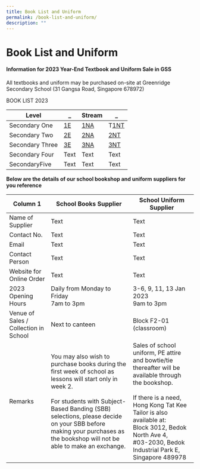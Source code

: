 ```yaml
---
title: Book List and Uniform
permalink: /book-list-and-uniform/
description: ""
---
```

# **Book List and Uniform**

#### Information for 2023 Year-End Textbook and Uniform Sale in GSS


All textbooks and uniform may be purchased on-site at Greenridge Secondary School 
(31 Gangsa Road, Singapore 678972)


BOOK LIST 2023


| Level | _  | Stream | _  |
| -------- | -------- | -------- |-------- |
| Secondary One    | [1E](/files/BookLists/2023/2023%20Sec%201E%20Booklist.pdf)   | [1NA](/files/BookLists/2023/2023%20Sec%201NA%20Booklist.pdf)   |T[1NT](/files/BookLists/2023/2023%20Sec%201NT%20Booklist.pdf)   |
| Secondary Two   | [2E](/files/BookLists/2023/2023%20Sec%202E%20Booklist.pdf)   | [2NA](/files/BookLists/2023/2023%20Sec%202NA%20Booklist.pdf)  |[2NT](/files/BookLists/2023/2023%20Sec%202NT%20Booklist.pdf)   |
| Secondary Three   | [3E](/files/BookLists/2023/2023%20Sec%203E%20Booklist.pdf)    | [3NA](/files/BookLists/2023/2023%20Sec%203NA%20Booklist.pdf)     | [3NT](/files/BookLists/2023/2023%20Sec%203NT%20Booklist.pdf)    |
| Secondary Four  | Text     | Text     |Text     |
| SecondaryFive    | Text     | Text     |Text     |




**Below are the details of our school bookshop and uniform suppliers for you reference**


| Column 1 | School Books Supplier | School Uniform Supplier |
| -------- | -------- | -------- |
| Name of Supplier| Text     | Text     |
| Contact No.    | Text     | Text     |
| Email    | Text     | Text     |
| Contact Person| Text     | Text     |
| Website for Online Order    | Text     | Text     |
| 2023 Opening Hours     | Daily from Monday to Friday<br>7am to 3pm    | 3-6, 9, 11, 13 Jan 2023<br>9am to 3pm    |
| Venue of Sales / Collection in School     | Next to canteen| Block F2-01 (classroom)|
| Remarks   | You may also wish to purchase books during the first week of school as lessons will start only in week 2.<br><br>For students with Subject-Based Banding (SBB) selections, please decide on your SBB before making your purchases as the bookshop will not be able to make an exchange.     | Sales of school uniform, PE attire and bowtie/tie thereafter will be available through the bookshop.<br><br>If there is a need, Hong Kong Tat Kee Tailor is also available at:<br>Block 3012, Bedok North Ave 4,<br>#03-2030, Bedok Industrial Park E, <br>Singapore 489978   |